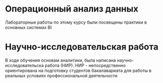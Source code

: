 # Операционный анализ данных
Лабораторные работы по этому курсу были посвещены практики в основных системах BI
# Научно-исследовательская работа
В ходе обучения основам аналитики, была написана научно-исследовательска работа (НИР). НИР - непосредственно ориентирована на подготовку студентов бакалавариата для работы в реальных условиях профессиональной деятельности
